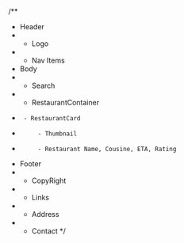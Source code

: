 /**
 * Header
 *  - Logo
 *  - Nav Items
 * Body
 *  - Search
 *  - RestaurantContainer
 *      - RestaurantCard
 *          - Thumbnail
 *          - Restaurant Name, Cousine, ETA, Rating
 * Footer
 *  - CopyRight
 *  - Links
 *  - Address
 *  - Contact
 */
